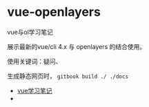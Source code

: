 # vue-openlayers
vue与ol学习笔记

展示最新的vue/cli 4.x 与 openlayers 的结合使用。

使用关键词：疑问、

生成静态网页时， `gitbook build ./ ./docs`

- [vue学习笔记](https://wsqstar.github.io/vue-openlayers/openlayer_vue)
- 

